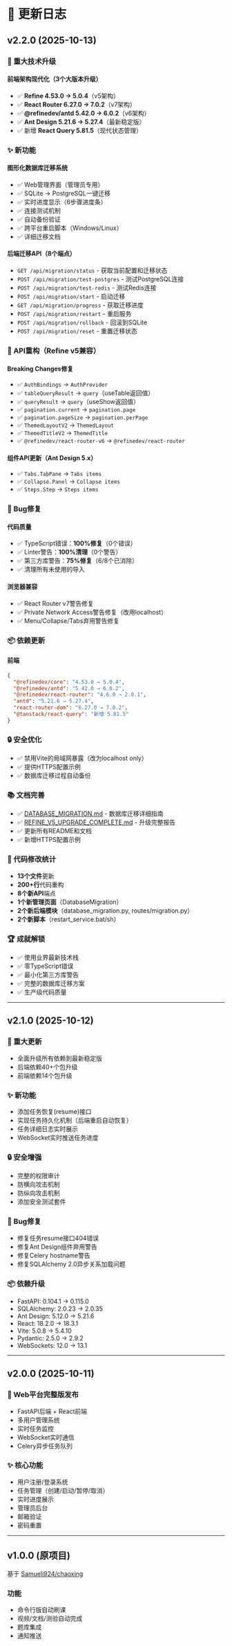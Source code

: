 # 📝 更新日志

## v2.2.0 (2025-10-13)

### 🎉 重大技术升级

#### 前端架构现代化（3个大版本升级）
- ✅ **Refine 4.53.0 → 5.0.4**（v5架构）
- ✅ **React Router 6.27.0 → 7.0.2**（v7架构）
- ✅ **@refinedev/antd 5.42.0 → 6.0.2**（v6架构）
- ✅ **Ant Design 5.21.6 → 5.27.4**（最新稳定版）
- ✅ 新增 **React Query 5.81.5**（现代状态管理）

### ✨ 新功能

#### 图形化数据库迁移系统
- ✅ Web管理界面（管理员专用）
- ✅ SQLite → PostgreSQL一键迁移
- ✅ 实时进度显示（6步骤进度条）
- ✅ 连接测试机制
- ✅ 自动备份验证
- ✅ 跨平台重启脚本（Windows/Linux）
- ✅ 详细迁移文档

#### 后端迁移API（8个端点）
- `GET /api/migration/status` - 获取当前配置和迁移状态
- `POST /api/migration/test-postgres` - 测试PostgreSQL连接
- `POST /api/migration/test-redis` - 测试Redis连接
- `POST /api/migration/start` - 启动迁移
- `GET /api/migration/progress` - 获取迁移进度
- `POST /api/migration/restart` - 重启服务
- `POST /api/migration/rollback` - 回滚到SQLite
- `POST /api/migration/reset` - 重置迁移状态

### 🔧 API重构（Refine v5兼容）

#### Breaking Changes修复
- ✅ `AuthBindings` → `AuthProvider`
- ✅ `tableQueryResult` → `query`（useTable返回值）
- ✅ `queryResult` → `query`（useShow返回值）
- ✅ `pagination.current` → `pagination.page`
- ✅ `pagination.pageSize` → `pagination.perPage`
- ✅ `ThemedLayoutV2` → `ThemedLayout`
- ✅ `ThemedTitleV2` → `ThemedTitle`
- ✅ `@refinedev/react-router-v6` → `@refinedev/react-router`

#### 组件API更新（Ant Design 5.x）
- ✅ `Tabs.TabPane` → `Tabs items`
- ✅ `Collapse.Panel` → `Collapse items`
- ✅ `Steps.Step` → `Steps items`

### 🐛 Bug修复

#### 代码质量
- ✅ TypeScript错误：**100%修复**（0个错误）
- ✅ Linter警告：**100%清理**（0个警告）
- ✅ 第三方库警告：**75%修复**（6/8个已消除）
- ✅ 清理所有未使用的导入

#### 浏览器兼容
- ✅ React Router v7警告修复
- ✅ Private Network Access警告修复（改用localhost）
- ✅ Menu/Collapse/Tabs弃用警告修复

### 📦 依赖更新

#### 前端
```json
{
  "@refinedev/core": "4.53.0 → 5.0.4",
  "@refinedev/antd": "5.42.0 → 6.0.2",
  "@refinedev/react-router": "4.6.0 → 2.0.1",
  "antd": "5.21.6 → 5.27.4",
  "react-router-dom": "6.27.0 → 7.0.2",
  "@tanstack/react-query": "新增 5.81.5"
}
```

### 🔒 安全优化
- ✅ 禁用Vite的局域网暴露（改为localhost only）
- ✅ 提供HTTPS配置示例
- ✅ 数据库迁移过程自动备份

### 📚 文档完善
- ✅ [DATABASE_MIGRATION.md](DATABASE_MIGRATION.md) - 数据库迁移详细指南
- ✅ [REFINE_V5_UPGRADE_COMPLETE.md](../REFINE_V5_UPGRADE_COMPLETE.md) - 升级完整报告
- ✅ 更新所有README和文档
- ✅ 新增HTTPS配置示例

### 🎯 代码修改统计
- **13个文件**更新
- **200+行**代码重构
- **8个新API**端点
- **1个新管理页面**（DatabaseMigration）
- **2个新后端模块**（database_migration.py, routes/migration.py）
- **2个新脚本**（restart_service.bat/sh）

### 🏆 成就解锁
- ✅ 使用业界最新技术栈
- ✅ 零TypeScript错误
- ✅ 最小化第三方库警告
- ✅ 完整的数据库迁移方案
- ✅ 生产级代码质量

---

## v2.1.0 (2025-10-12)

### 🎉 重大更新
- 全面升级所有依赖到最新稳定版
- 后端依赖40+个包升级
- 前端依赖14个包升级

### ✨ 新功能
- 添加任务恢复(resume)接口
- 实现任务持久化机制（后端重启自动恢复）
- 任务详细日志实时展示
- WebSocket实时推送任务进度

### 🔒 安全增强
- 完整的权限审计
- 防横向攻击机制
- 防纵向攻击机制
- 添加安全测试套件

### 🐛 Bug修复
- 修复任务resume接口404错误
- 修复Ant Design组件弃用警告
- 修复Celery hostname警告
- 修复SQLAlchemy 2.0异步关系加载问题

### 📦 依赖升级
- FastAPI: 0.104.1 → 0.115.0
- SQLAlchemy: 2.0.23 → 2.0.35
- Ant Design: 5.12.0 → 5.21.6
- React: 18.2.0 → 18.3.1
- Vite: 5.0.8 → 5.4.10
- Pydantic: 2.5.0 → 2.9.2
- WebSockets: 12.0 → 13.1

---

## v2.0.0 (2025-10-11)

### 🎉 Web平台完整版发布
- FastAPI后端 + React前端
- 多用户管理系统
- 实时任务监控
- WebSocket实时通信
- Celery异步任务队列

### ✨ 核心功能
- 用户注册/登录系统
- 任务管理（创建/启动/暂停/取消）
- 实时进度展示
- 管理员后台
- 邮箱验证
- 密码重置

---

## v1.0.0 (原项目)

基于 [Samueli924/chaoxing](https://github.com/Samueli924/chaoxing)

### 功能
- 命令行版自动刷课
- 视频/文档/测验自动完成
- 题库集成
- 通知推送

